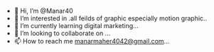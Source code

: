 - 👋 Hi, I’m @Manar40
- 👀 I’m interested in .all feilds of graphic especially motion graphic..
- 🌱 I’m currently learning digital marketing...
- 💞️ I’m looking to collaborate on ...
- 📫 How to reach me manarmaher4042@gmail.com...

<!---
Manar40/Manar40 is a ✨ special ✨ repository because its `README.md` (this file) appears on your GitHub profile.
You can click the Preview link to take a look at your changes.
--->
